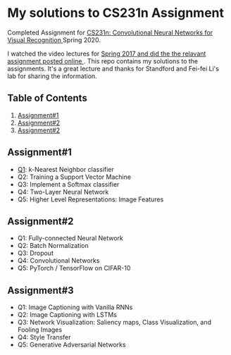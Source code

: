 # My solutions to CS231n Assignment
Completed Assignment for <a href = "https://cs231n.github.io/" > CS231n: Convolutional Neural Networks for Visual Recognition </a> Spring 2020. 

I watched the video lectures for <a href = "https://www.youtube.com/playlist?list=PLC1qU-LWwrF64f4QKQT-Vg5Wr4qEE1Zxk" > Spring 2017 and did the the relavant assignment posted <a href = "https://cs231n.github.io/" > online </a>. This repo contains my solutions to the assignments. It's a great lecture and thanks for Standford and Fei-fei Li's lab for sharing the information.

## Table of Contents
1. [Assignment#1](README.md#Assignment#1)
2. [Assignment#2](README.md#Assignment#2)
3. [Assignment#2](README.md#Assignment#2)

## Assignment#1 <a href = "https://cs231n.github.io/assignments2020/assignment1/">  </a>
- [Q1](Assignment#1/knn.ipynb): k-Nearest Neighbor classifier
- Q2: Training a Support Vector Machine
- Q3: Implement a Softmax classifier
- Q4: Two-Layer Neural Network
- Q5: Higher Level Representations: Image Features
## Assignment#2 <a href = "https://cs231n.github.io/assignments2020/assignment2/">  </a>
- Q1: Fully-connected Neural Network
- Q2: Batch Normalization
- Q3: Dropout
- Q4: Convolutional Networks
- Q5: PyTorch / TensorFlow on CIFAR-10
## Assignment#3
- Q1: Image Captioning with Vanilla RNNs
- Q2: Image Captioning with LSTMs
- Q3: Network Visualization: Saliency maps, Class Visualization, and Fooling Images 
- Q4: Style Transfer
- Q5: Generative Adversarial Networks
